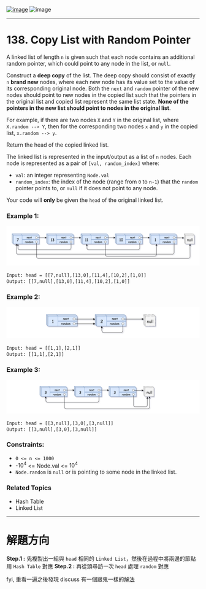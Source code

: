 [![image](https://img.shields.io/badge/Leetcode-Link-blue?logo=leetcode)](https://leetcode.com/problems/copy-list-with-random-pointer/)
![image](https://img.shields.io/badge/Difficulty-Medium-yellow)

---

# 138. Copy List with Random Pointer

A linked list of length `n` is given such that each node contains an additional random pointer, which could point to any node in the list, or `null`.

Construct a **deep copy** of the list. The deep copy should consist of exactly `n` **brand new** nodes, where each new node has its value set to the value of its corresponding original node. Both the `next` and `random` pointer of the new nodes should point to new nodes in the copied list such that the pointers in the original list and copied list represent the same list state. **None of the pointers in the new list should point to nodes in the original list**.

For example, if there are two nodes `X` and `Y` in the original list, where `X.random --> Y`, then for the corresponding two nodes `x` and `y` in the copied list, `x.random --> y`.

Return the head of the copied linked list.

The linked list is represented in the input/output as a list of `n` nodes. Each node is represented as a pair of `[val, random_index]` where:

- `val`: an integer representing `Node.val`
- `random_index`: the index of the node (range from `0` to `n-1`) that the `random` pointer points to, or `null` if it does not point to any node.

Your code will **only** be given the `head` of the original linked list.

### Example 1:

![image](./image/e1.png)

```
Input: head = [[7,null],[13,0],[11,4],[10,2],[1,0]]
Output: [[7,null],[13,0],[11,4],[10,2],[1,0]]
```

### Example 2:

![image](./image/e2.png)

```
Input: head = [[1,1],[2,1]]
Output: [[1,1],[2,1]]
```

### Example 3:

![image](./image/e3.png)

```
Input: head = [[3,null],[3,0],[3,null]]
Output: [[3,null],[3,0],[3,null]]
```

### Constraints:

- `0 <= n <= 1000`
- -$10^4$ <= Node.val <= $10^4$
- `Node.random` is `null` or is pointing to some node in the linked list.

### Related Topics

- Hash Table
- Linked List
  
---

# 解題方向

**Step.1 :** 先複製出一組與 `head` 相同的 `Linked List`，然後在過程中將兩邊的節點用 `Hash Table` 對應
**Step.2 :** 再從頭尋訪一次 `head` 處理 `random` 對應

fyi, 重看一遍之後發現 discuss 有一個跟鬼一樣的[解法](https://leetcode.com/problems/copy-list-with-random-pointer/discuss/43485/Clear-and-short-python-O(2n)-and-O(n)-solution)